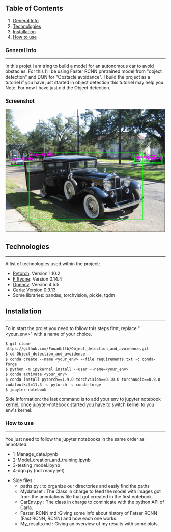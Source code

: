 ## Table of Contents
1. [General Info](#general-info)
2. [Technologies](#technologies)
3. [Installation](#installation)
5. [How to use](#how-to-use)
### General Info
***
In this projet i am tring to build a model for an autonomous car to avoid obstacles.
For this I'll be using Faster RCNN pretrained model from "object detection" and DQN for "Obstacle avoidance". 
I build the project as a tutoriel if you have just started in object detection this tutoriel may help you.
Note: For now I have just did the Object detection.
### Screenshot
![Image text](Images/Car.png)
## Technologies
***
A list of technologies used within the project:
* [Pytorch](https://pytorch.org/): Version 1.10.2 
* [Fiftyone](https://voxel51.com/): Version 0.14.4
* [Opencv](https://opencv.org/): Version 4.5.5
* [Carla](https://carla.org/): Version 0.9.13
* Some libraries: pandas, torchvision, pickle, tqdm
## Installation
***
To in start the projet you need to follow this steps first, replace "<your_env>" with a name of your choice.
```
$ git clone https://github.com/Fouadbtlb/Object_detection_and_avoidence.git
$ cd Object_detection_and_avoidence
$ conda create --name <your_env> --file requirements.txt -c conda-forge
$ python -m ipykernel install --user --name=<your_env>
$ conda activate <your_env>
$ conda install pytorch==1.9.0 torchvision==0.10.0 torchaudio==0.9.0 cudatoolkit=11.3 -c pytorch -c conda-forge
$ jupyter-notebook
```
Side information: the last command is to add your env to jupyter notebook kernel, once jupyter-notebook started you have to switch kernel to you env's kernel.

### How to use
***
You just need to follow the jupyter notebooks in the same order as annotated:
* 1-Manage_data.ipynb
* 2-Model_creation_and_training.ipynb
* 3-testing_model.ipynb
* 4-dqn.py (not ready yet)
- Side files :
    * paths.py : to organize our directories and easly find the paths
    * Mydataset : The Class in charge to feed the model with images got from the annotations file that got crreated in the first notebook.
    * CarEnv.py : The class in charge to cominicate with the python API of Carla.
    * Faster_RCNN.md :Giving some info about history of Fatser RCNN (Fast RCNN, RCNN) and how each one works.
    * My_results.md : Giving an overview of my results with some plots.


